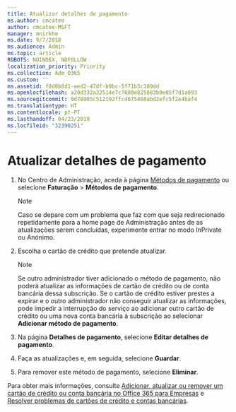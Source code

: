 ```yaml
---
title: Atualizar detalhes de pagamento
ms.author: cmcatee
author: cmcatee-MSFT
manager: mnirkhe
ms.date: 9/7/2018
ms.audience: Admin
ms.topic: article
ROBOTS: NOINDEX, NOFOLLOW
localization_priority: Priority
ms.collection: Adm_O365
ms.custom: ''
ms.assetid: f8d8b8d1-aed2-47df-b9bc-5f71b3c109dd
ms.openlocfilehash: a20d332a32514e7c7608e825883b9e85f7d1a093
ms.sourcegitcommit: 9d78905c512192ffc4675468abd2efc5f2e4baf4
ms.translationtype: HT
ms.contentlocale: pt-PT
ms.lasthandoff: 04/23/2019
ms.locfileid: "32390251"
---
```

# <a name="update-payment-details"></a>Atualizar detalhes de pagamento

1. No Centro de Administração, aceda à página [Métodos de pagamento](https://go.microsoft.com/fwlink/p/?linkid=2018806) ou selecione **Faturação** \> **Métodos de pagamento**.
    
    > [!NOTE]
    > Caso se depare com um problema que faz com que seja redirecionado repetidamente para a home page de Administração antes de as atualizações serem concluídas, experimente entrar no modo InPrivate ou Anónimo. 
  
2. Escolha o cartão de crédito que pretende atualizar.
    
    > [!NOTE]
    > Se outro administrador tiver adicionado o método de pagamento, não poderá atualizar as informações de cartão de crédito ou de conta bancária dessa subscrição. Se o cartão de crédito estiver prestes a expirar e o outro administrador não conseguir atualizar as informações, pode impedir a interrupção do serviço ao adicionar outro cartão de crédito ou uma nova conta bancária à subscrição ao selecionar **Adicionar método de pagamento**. 
  
3. Na página **Detalhes de pagamento**, selecione **Editar detalhes de pagamento**.
    
4. Faça as atualizações e, em seguida, selecione **Guardar**.
    
5. Para remover este método de pagamento, selecione **Eliminar**.
    
Para obter mais informações, consulte [Adicionar, atualizar ou remover um cartão de crédito ou conta bancária no Office 365 para Empresas](https://support.office.com/article/30ba9c83-50d8-4020-90ed-830a5b8c8724) e [Resolver problemas de cartões de crédito e contas bancárias](https://support.office.com/article/30ba9c83-50d8-4020-90ed-830a5b8c8724).
  


